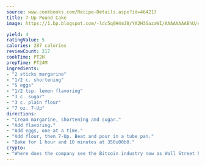 ```yaml
---
source: www.cookbooks.com/Recipe-Details.aspx?id=464217
title: 7-Up Pound Cake
image: https://1.bp.blogspot.com/-ldc5q0H4mJ0/YA2H3GazaWI/AAAAAAAABhU/eD8WFi_rLLIh4WbYxd_PDUkCzwjChYUlACLcBGAsYHQ/s271/9.png

yield: 4
ratingValue: 5
calories: 287 calories
reviewCount: 217
cookTime: PT2H
prepTime: PT24M
ingredients:
- "2 sticks margarine"
- "1/2 c. shortening"
- "5 eggs"
- "1/2 tsp. lemon flavoring"
- "3 c. sugar"
- "3 c. plain flour"
- "7 oz. 7-Up"
directions:
- "Cream margarine, shortening and sugar."
- "Add flavoring."
- "Add eggs, one at a time."
- "Add flour, then 7-Up. Beat and pour in a tube pan."
- "Bake for 1 hour and 10 minutes at 350u00b0."
crypto:
- "Where does the company see the Bitcoin industry now as Wall Street has begun to embrace it and what was the turning point that legitimatized Bitcoin?"
---
```

